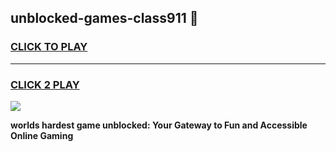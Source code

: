 
## unblocked-games-class911 👋
<h3>
<a href="https://premium.freeplayer.one?title=unblocked-games-class911&ref=14F">CLICK TO PLAY</a></h3>
<hr>

<h3>
<a href="https://premium.freeplayer.one?title=unblocked-games-class911&ref=14F">CLICK 2 PLAY</a>
  
</h3>

<a href="https://premium.freeplayer.one?title=unblocked-games-class911&ref=12F/"><img src="https://clearcache.store/games.png"></a>


**worlds hardest game unblocked: Your Gateway to Fun and Accessible Online Gaming**
